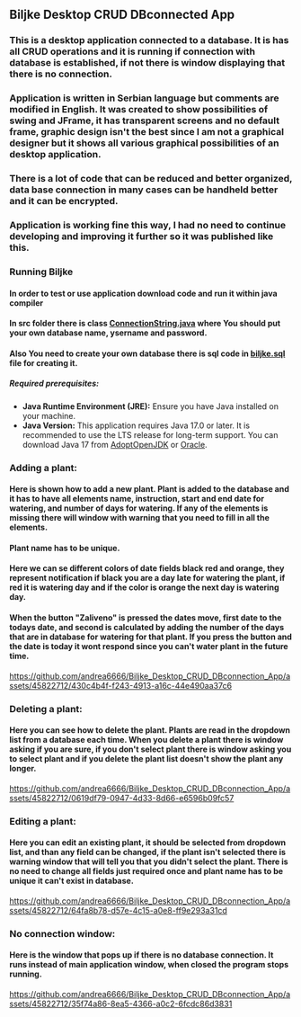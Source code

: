 ## Biljke Desktop CRUD DBconnected App
### This is a desktop application connected to a database. It is has all CRUD operations and it is running if connection with database is established, if not there is window displaying that there is no connection. 
### Application is written in Serbian language but comments are modified in English. It was created to show possibilities of swing and JFrame, it has transparent screens and no default frame, graphic design isn't the best since I am not a graphical designer but it shows all various graphical possibilities of an desktop application.
### There is a lot of code that can be reduced and better organized, data base connection in many cases can be handheld better and it can be encrypted. 
### Application is working fine this way, I had no need to continue developing and improving it further so it was published like this.

### Running Biljke

#### In order to test or use application download code and run it within java compiler 
#### In src folder there is class [ConnectionString.java](Biljke/src/osnovneKlase/ConnectionString.java) where You should put your own database name, ysername and password.
#### Also You need to create your own database there is sql code in [biljke.sql](biljke.sql) file for creating it.

##### Required prerequisites:
- **Java Runtime Environment (JRE):** Ensure you have Java installed on your machine.
- **Java Version:** This application requires Java 17.0 or later. It is recommended to use the LTS release for long-term support. You can download Java 17 from [AdoptOpenJDK](https://adoptopenjdk.net/) or [Oracle](https://www.oracle.com/java/technologies/javase-downloads.html).


### Adding a plant:
#### Here is shown how to add a new plant. Plant is added to the database and it has to have all elements name, instruction, start and end date for watering, and number of days for watering. If any of the elements is missing there will window with warning that you need to fill in all the elements.
#### Plant name has to be unique. 
#### Here we can se different colors of date fields black red and orange, they represent notification if black you are a day late for watering the plant, if red it is watering day and if the color is orange the next day is watering day.
#### When the button "Zaliveno" is pressed the dates move,  first date to the todays date, and second is calculated by adding the number of the days that are in database for watering for that plant. If you press the button and the date is today it wont respond since you can't water plant in the future time. 

https://github.com/andrea6666/Biljke_Desktop_CRUD_DBconnection_App/assets/45822712/430c4b4f-f243-4913-a16c-44e490aa37c6

### Deleting a plant:
#### Here you can see how to delete the plant. Plants are read in the dropdown list from a database each time. When you delete a plant there is window asking if you are sure, if you don't select plant there is window asking you to select plant and if you delete the plant list doesn't show the plant any longer. 

https://github.com/andrea6666/Biljke_Desktop_CRUD_DBconnection_App/assets/45822712/0619df79-0947-4d33-8d66-e6596b09fc57

### Editing a plant:
#### Here you can edit an existing plant, it should be selected from dropdown list, and than any field can be changed, if the plant isn't selected there is warning window that will tell you that you didn't select the plant. There is no need to change all fields just required once and plant name has to be unique it can't exist in database.

https://github.com/andrea6666/Biljke_Desktop_CRUD_DBconnection_App/assets/45822712/64fa8b78-d57e-4c15-a0e8-ff9e293a31cd

### No connection window:
#### Here is the window that pops up if there is no database connection. It runs instead of main application window, when closed the program stops running.

https://github.com/andrea6666/Biljke_Desktop_CRUD_DBconnection_App/assets/45822712/35f74a86-8ea5-4366-a0c2-6fcdc86d3831




